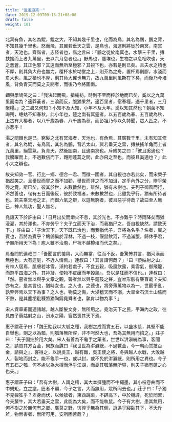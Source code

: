 ```yaml
---
title: "逍遙遊第一"
date: 2019-12-09T09:13:21+08:00
draft: false
weight: 101
---
```




北冥有魚，其名為鯤，鯤之大，不知其幾千里也，化而為鳥，其名為鵬，鵬之背，不知其幾千里也，怒而飛，其翼若垂天之雲，是鳥也，海運則將徙於南冥，南冥者，天池也。齊諧者，志怪者也，諧之言曰：「<span class="text-muted">鵬之徙於南冥也，水擊三千里，摶扶搖而上者九萬里，去以六月息者也。</span>」野馬也，塵埃也，生物之以息相吹也，天之蒼蒼，其正色邪？其遠而無所至極邪？其視下也，亦若是則已矣。且夫水之積也不厚，則其負大舟也無力，覆杯水於坳堂之上，則芥為之舟，置杯焉則膠，水淺而舟大也，風之積也不厚，則其負大翼也無力，故九萬里則風斯在下矣，而後乃今培風，背負青天而莫之夭閼者，而後乃今將圖南。



蜩與學鳩笑之曰：「<span class="text-muted">我決起而飛，搶榆枋，時則不至而控於地而已矣，奚以之九萬里而南為？適莽蒼者，三湌而反，腹猶果然，適百里者，宿舂糧，適千里者，三月聚糧。</span>」之二蟲又何知？小知不及大知，小年不及大年。奚以知其然也？朝菌不知晦朔，蟪蛄不知春秋，此小年也，楚之南有冥靈者，以五百歲為春、五百歲為秋，上古有大椿者，以八千歲為春、八千歲為秋，而彭祖乃今以久特聞，眾人匹之，不亦悲乎！



湯之問棘也是已。窮髮之北有冥海者，天池也，有魚焉，其廣數千里，未有知其修者，其名為鯤，有鳥焉，其名為鵬，背若太山，翼若垂天之雲，摶扶搖羊角而上者九萬里，絕雲氣，負青天，然後圖南，且適南冥也。斥鴳笑之曰：「<span class="text-muted">彼且奚適也？我騰躍而上，不過數仞而下，翺翔蓬蒿之間，此亦飛之至也，而彼且奚適也？</span>」此小大之辯也。



故夫知效一官、行比一鄉、德合一君、而徵一國者，其自視也亦若此矣，而宋榮子猶然笑之。且舉世而譽之而不加勸，舉世而非之而不加沮，定乎內外之分，辯乎榮辱之竟，斯已矣，彼其於世，未數數然也，雖然，猶有未樹也。夫列子御風而行，泠然善也，旬有五日而後反，彼於致福者，未數數然也，此雖免乎行，猶有所待者也。若夫乘天地之正，而御六氣之辯，以遊無窮者，彼且惡乎待哉？故曰至人無己，神人無功，聖人無名。



堯讓天下於許由曰：「<span class="text-muted">日月出矣而爝火不息，其於光也，不亦難乎？時雨降矣而猶浸灌，其於澤也，不亦勞乎？夫子立而天下治，而我猶尸之，吾自視缺然，請致天下。</span>」許由曰：「<span class="text-muted">子治天下，天下既已治也，而我猶代子，吾將為名乎？名者，實之賓也，吾將為賓乎？鷦鷯巢於深林，不過一枝，偃鼠飲河，不過滿腹，歸休乎君，予無所用天下為！庖人雖不治庖，尸祝不越樽俎而代之矣。</span>」



肩吾問於連叔曰：「<span class="text-muted">吾聞言於接輿，大而無當，往而不返，吾驚怖其言，猶河漢而無極也，大有逕庭，不近人情焉。</span>」連叔曰：「<span class="text-muted">其言謂何哉？</span>」「<span class="text-muted">曰『藐姑射之山，有神人居焉，肌膚若冰雪，淖約若處子，不食五穀，吸風飲露，乘雲氣，御飛龍，而遊乎四海之外，其神凝，使物不疵癘而年穀熟』，吾以是狂而不信也。</span>」連叔曰：「<span class="text-muted">然。瞽者無以與乎文章之觀，聾者無以與乎鐘鼓之聲，豈唯形骸有聾盲哉？夫知亦有之，是其言也，猶時女也。之人也，之德也，將旁薄萬物以為一，世蘄乎亂，孰弊弊焉以天下為事？之人也，物莫之傷，大浸稽天而不溺，大旱金石流土山焦而不熱，是其塵垢粃穅將猶陶鑄堯舜者也，孰肯以物為事？</span>」



宋人資章甫而適諸越，越人斷髮文身，無所用之。堯治天下之民，平海內之政，往見四子藐姑射之山，汾水之陽，窅然喪其天下焉。



惠子謂莊子曰：「<span class="text-muted">魏王貽我以大瓠之種，我樹之成而實五石，以盛水漿，其堅不能自舉也，剖之以為瓢，則瓠落無所容，非不呺然大也，吾為其無用而掊之。</span>」莊子曰：「<span class="text-muted">夫子固拙於用大矣。宋人有善為不龜手之藥者，世世以洴澼絖為事，客聞之，請買其方百金，聚族而謀曰『我世世為洴澼絖，不過數金，今一朝而鬻技百金，請與之』，客得之，以說吳王，越有難，吳王使之將，冬與越人水戰，大敗越人，裂地而封之，能不龜手一也，或以封，或不免於洴澼絖，則所用之異也。今子有五石之瓠，何不慮以為大樽而浮乎江湖，而憂其瓠落無所容，則夫子猶有蓬之心也夫。</span>」



惠子謂莊子曰：「<span class="text-muted">吾有大樹，人謂之樗，其大本擁腫而不中繩墨，其小枝卷曲而不中規矩，立之塗，匠者不顧，今子之言，大而無用，眾所同去也。</span>」莊子曰：「<span class="text-muted">子獨不見狸狌乎？卑身而伏，以候敖者，東西跳梁，不辟高下，中於機辟，死於罔罟，今夫斄牛，其大若垂天之雲，此能為大矣，而不能執鼠。今子有大樹，患其無用，何不樹之於無何有之鄉、廣莫之野，彷徨乎無為其側，逍遙乎寢臥其下，不夭斤斧，物無害者，無所可用，安所困苦哉？</span>」